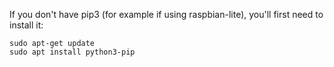 If you don't have pip3 (for example if using raspbian-lite), you'll first need to install it:
```
sudo apt-get update
sudo apt install python3-pip
```
